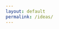 ```yaml
---
layout: default
permalink: /ideas/
---
```

<div data-paperform-id="rcovj04l"></div><script>(function() {var script = document.createElement('script'); script.src = "https://paperform.co/__embed"; document.body.appendChild(script); })()</script>